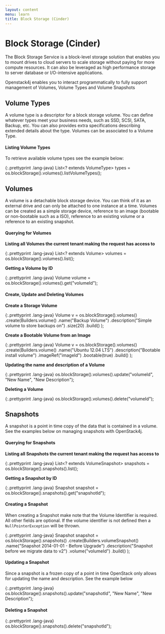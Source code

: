 ```yaml
---
layout: content
menu: learn
title: Block Storage (Cinder)
---
```


# Block Storage (Cinder)

The Block Storage Service is a block-level storage solution that enables you to mount drives to cloud servers to scale storage without paying for more compute resources.  It can also be leveraged as high performance storage to server database or I/O-intensive applications.  

Openstack4j enables you to interact programmatically to fully support management of Volumes, Volume Types and Volume Snapshots

## Volume Types

A volume type is a descriptor for a block storage volume. You can define whatever types meet your business needs, such as SSD, SCSI, SATA, Backup, etc.  You can also provides extra specifications describing extended details about the type. Volumes can be associated to a Volume Type.

#### Listing Volume Types

To retrieve available volume types see the example below:

{:.prettyprint .lang-java}
	List<? extends VolumeType> types = os.blockStorage().volumes().listVolumeTypes();


## Volumes

A volume is a detachable block storage device. You can think of it as an external drive and can only be attached to one instance at a time. Volumes can be created as a simple storage device, reference to an image (bootable or non-bootable such as a ISO), reference to an existing volume or a reference to an existing snapshot.

#### Querying for Volumes

**Listing all Volumes the current tenant making the request has access to**

{:.prettyprint .lang-java}
	List<? extends Volume> volumes = os.blockStorage().volumes().list();

**Getting a Volume by ID**

{:.prettyprint .lang-java}
	Volume volume = os.blockStorage().volumes().get("volumeId");
	
#### Create, Update and Deleting Volumes

**Create a Storage Volume**

{:.prettyprint .lang-java}
	Volume v = os.blockStorage().volumes()
	             .create(Builders.volume()
	                .name("Backup Volume")
	                .description("Simple volume to store backups on")
	                .size(20)
	                .build()
	             );
	
**Create a Bootable Volume from an Image**            

{:.prettyprint .lang-java}
	Volume v = os.blockStorage().volumes()
	             .create(Builders.volume()
	                .name("Ubuntu 12.04 LTS")
	                .description("Bootable install volume")
	                .imageRef("imageId")
	                .bootable(true)
	                .build()
	             );

**Updating the name and description of a Volume**

{:.prettyprint .lang-java}
	os.blockStorage().volumes().update("volumeId", "New Name", "New Description");
	
**Deleting a Volume**

{:.prettyprint .lang-java}
	os.blockStorage().volumes().delete("volumeId");
	
## Snapshots

A snapshot is a point in time copy of the data that is contained in a volume.  See the examples below on managing snapshots with OpenStack4j.

#### Querying for Snapshots

**Listing all Snapshots the current tenant making the request has access to**

{:.prettyprint .lang-java}
	List<? extends VolumeSnapshot> snapshots = os.blockStorage().snapshots().list();

**Getting a Snapshot by ID**

{:.prettyprint .lang-java}
	Snapshot snapshot = os.blockStorage().snapshots().get("snapshotId");

#### Creating a Snapshot

When creating a Snapshot make note that the Volume Identifier is required.  All other fields are optional. If the volume identifier is not defined then a `NullPointerException` will be thrown.

{:.prettyprint .lang-java}
	Snapshot snapshot = os.blockStorage().snapshots()
	                      .create(Builders.volumeSnapshot()
	                         .name("Snapshot 2014-01-01 - Before Upgrade")
	                         .description("Snapshot before we migrate data to v2")
	                         .volume("volumeId")
	                         .build()
	                      );
	
#### Updating a Snapshot

Since a snapshot is a frozen copy of a point in time OpenStack only allows for updating the name and description. See the example below

{:.prettyprint .lang-java}
	os.blockStorage().snapshots().update("snapshotId", "New Name", "New Description");
	
#### Deleting a Snapshot

{:.prettyprint .lang-java}
	os.blockStorage().snapshots().delete("snapshotId");